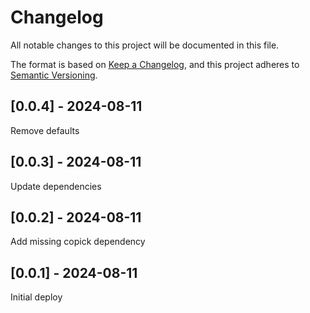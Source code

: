# Changelog
All notable changes to this project will be documented in this file.

The format is based on [Keep a Changelog](https://keepachangelog.com/en/1.0.0/),
and this project adheres to [Semantic Versioning](https://semver.org/spec/v2.0.0.html).

## [0.0.4] - 2024-08-11
Remove defaults

## [0.0.3] - 2024-08-11
Update dependencies

## [0.0.2] - 2024-08-11
Add missing copick dependency

## [0.0.1] - 2024-08-11
Initial deploy
